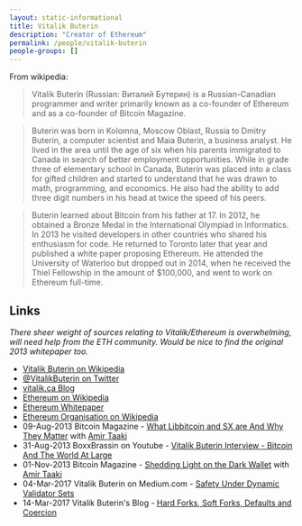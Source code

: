 ```yaml
---
layout: static-informational
title: Vitalik Buterin
description: "Creator of Ethereum"
permalink: /people/vitalik-buterin
people-groups: []
---
```


From wikipedia:

> Vitalik Buterin (Russian: Виталий Бутерин) is a Russian-Canadian programmer and writer primarily known as a co-founder of Ethereum and as a co-founder of Bitcoin Magazine.

> Buterin was born in Kolomna, Moscow Oblast, Russia to Dmitry Buterin, a computer scientist and Maia Buterin, a business analyst. He lived in the area until the age of six when his parents immigrated to Canada in search of better employment opportunities. While in grade three of elementary school in Canada, Buterin was placed into a class for gifted children and started to understand that he was drawn to math, programming, and economics. He also had the ability to add three digit numbers in his head at twice the speed of his peers.

> Buterin learned about Bitcoin from his father at 17. In 2012, he obtained a Bronze Medal in the International Olympiad in Informatics. In 2013 he visited developers in other countries who shared his enthusiasm for code. He returned to Toronto later that year and published a white paper proposing Ethereum. He attended the University of Waterloo but dropped out in 2014, when he received the Thiel Fellowship in the amount of $100,000, and went to work on Ethereum full-time.

## Links

*There sheer weight of sources relating to Vitalik/Ethereum is overwhelming, will need help from the ETH community. Would be nice to find the original 2013 whitepaper too.*

* [Vitalik Buterin on Wikipedia](https://en.wikipedia.org/wiki/Vitalik_Buterin)
* [@VitalikButerin on Twitter](https://twitter.com/VitalikButerin)
* [vitalik.ca Blog](http://vitalik.ca/)
* [Ethereum on Wikipedia](https://en.wikipedia.org/wiki/Ethereum)
* [Ethereum Whitepaper](https://github.com/ethereum/wiki/wiki/White-Paper)
* [Ethereum Organisation on Wikipedia](https://github.com/ethereum)
* 09-Aug-2013 Bitcoin Magazine - [What Libbitcoin and SX are And Why They Matter](https://bitcoinmagazine.com/articles/what-libbitcoin-and-sx-are-and-why-they-matter-1376064919/) with [Amir Taaki](/people/amir_taaki.md)
* 31-Aug-2013 BoxxBrassin on Youtube - [Vitalik Buterin Interview - Bitcoin And The World At Large](https://www.youtube.com/watch?v=4oZs6RpLuak)
* 01-Nov-2013 Bitcoin Magazine - [Shedding Light on the Dark Wallet](https://bitcoinmagazine.com/articles/shedding-light-on-the-dark-wallet-1383357523/) with [Amir Taaki](/people/amir_taaki.md)
* 04-Mar-2017 Vitalik Buterin on Medium.com - [Safety Under Dynamic Validator Sets](https://medium.com/@VitalikButerin/safety-under-dynamic-validator-sets-ef0c3bbdf9f6)
* 14-Mar-2017 Vitalik Buterin's Blog - [Hard Forks, Soft Forks, Defaults and Coercion](http://vitalik.ca/general/2017/03/14/forks_and_markets.html)
